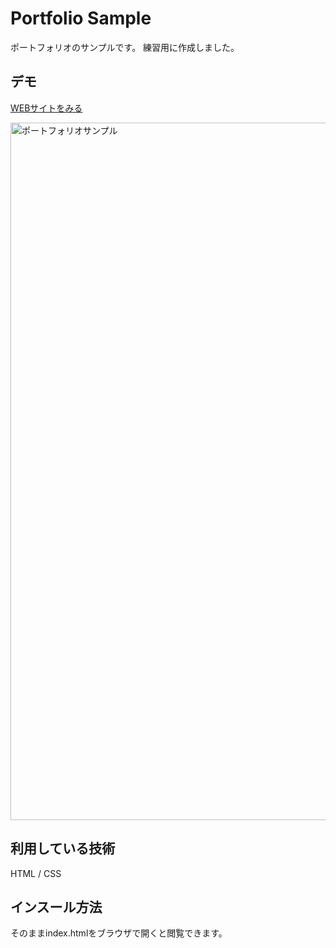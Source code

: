Portfolio Sample
====

ポートフォリオのサンプルです。
練習用に作成しました。

## デモ
[WEBサイトをみる](https://sano-techis-portfolio.herokuapp.com/)

<img width="1116" alt="ポートフォリオサンプル" src="https://user-images.githubusercontent.com/80263889/120920924-39e06e80-c6fc-11eb-9d2d-6f54f6a701ee.png">

## 利用している技術
HTML / CSS

## インスール方法
そのままindex.htmlをブラウザで開くと閲覧できます。
